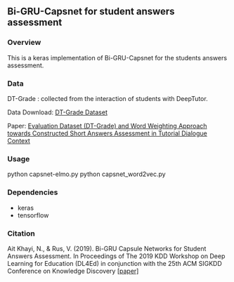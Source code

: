 <html>
<head>

 </head>
<body>
<h2> Bi-GRU-Capsnet for student answers assessment </h2>
<h3>Overview</h3>  
<p>This is a keras implementation of Bi-GRU-Capsnet for the students answers assessment. 

<h3> Data </h3>
<p> DT-Grade : collected from the interaction of students with DeepTutor.
<p> Data Download: <a href="http://deeptutor.memphis.edu/resources.htm">DT-Grade Dataset</a>
<p> Paper:  <a href="https://www.aclweb.org/anthology/W16-0520.pdf">Evaluation Dataset (DT-Grade) and Word Weighting Approach towards
Constructed Short Answers Assessment in Tutorial Dialogue Context</a>

<h3>Usage</h3>
python capsnet-elmo.py
python capsnet_word2vec.py

<h3> Dependencies </h3>
<ul>
    <li>keras </li>
    <li>tensorflow</li>    
</ul>

<h3> Citation </h3>
Ait Khayi, N., & Rus, V. (2019). Bi-GRU Capsule Networks for Student Answers Assessment. In Proceedings of The 2019 KDD Workshop on Deep Learning for Education (DL4Ed) in conjunction with the 25th ACM SIGKDD Conference on Knowledge Discovery 
<a href="http://ml4ed.cc/attachments/Khayi.pdf">[paper]</a>
</body>
</html>



